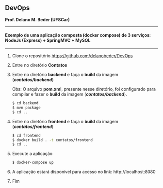 ## DevOps
**Prof. Delano M. Beder (UFSCar)**

- - -

#### Exemplo de uma aplicação composta (docker compose) de 3 serviços: NodeJs (Express) + SpringMVC + MySQL

- - -



1. Clone o repositório https://github.com/delanobeder/DevOps

2. Entre no diretório **Contatos**

3. Entre no diretório **backend** e faça o **build** da imagem (***contatos/backend***)

   Obs: O arquivo **pom.xml**, presente nesse diretório, foi configurado para compilar e fazer o **build** da imagem (***contatos/backend***).

   ```bash
   $ cd backend
   $ mvn package
   $ cd ..
   ```

4. Entre no diretório **frontend** e faça o **build** da imagem (***contatos/frontend***)

   ```bash
   $ cd frontend
   $ docker build . -t contatos/frontend
   $ cd ..
   ```

5. Execute a aplicação

   ```bash
   $ docker-compose up
   ```

6. A aplicação estará disponível para acesso no link: http://localhost:8080

7. Fim
